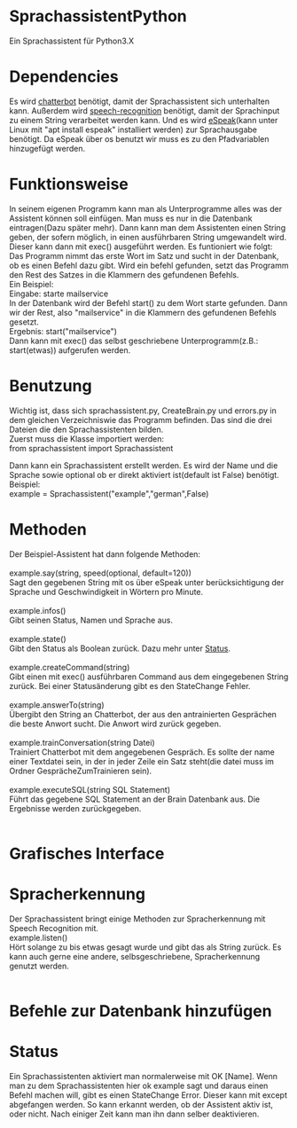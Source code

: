 # SprachassistentPython
Ein Sprachassistent für Python3.X

# Dependencies
Es wird <a href="chatterbot.readthedocs.io/en/stable/">chatterbot</a> benötigt, damit
der Sprachassistent sich unterhalten kann.
Außerdem wird <a href="pypi.org/project/SpeechRecognition/">speech-recognition</a> benötigt, damit der Sprachinput 
zu einem String verarbeitet werden kann. Und es wird <a href="http://espeak.sourceforge.net/">eSpeak</a>(kann 
unter Linux mit "apt install espeak" installiert werden) zur Sprachausgabe benötigt. Da eSpeak über os 
benutzt wir muss es zu den Pfadvariablen hinzugefügt werden.

# Funktionsweise
In seinem eigenen Programm kann man als Unterprogramme alles was der Assistent können soll
einfügen. Man muss es nur in die Datenbank eintragen(Dazu später mehr). Dann kann man dem Assistenten 
einen String geben, der sofern 
möglich, in einen ausführbaren String umgewandelt wird. Dieser kann dann mit exec() 
ausgeführt werden. Es funtioniert wie folgt:<br>
Das Programm nimmt das erste Wort im Satz und sucht in der Datenbank, ob es einen Befehl dazu gibt.
Wird ein befehl gefunden, setzt das Programm den Rest des Satzes in die Klammern des gefundenen Befehls.<br>
Ein Beispiel:<br>
Eingabe: starte mailservice<br>
In der Datenbank wird der Befehl start() zu dem Wort starte gefunden. Dann wir der Rest, also "mailservice" in die 
Klammern des gefundenen Befehls gesetzt.<br>
Ergebnis: start("mailservice")<br>
Dann kann mit exec() das selbst geschriebene Unterprogramm(z.B.: start(etwas)) aufgerufen werden.<br>


# Benutzung
Wichtig ist, dass sich sprachassistent.py, CreateBrain.py und errors.py in dem gleichen 
Verzeichniswie das Programm befinden. Das sind die drei Dateien die den Sprachassistenten
bilden.<br>
Zuerst muss die Klasse importiert werden:<br>
from sprachassistent import Sprachassistent<br>

Dann kann ein Sprachassistent erstellt werden.
Es wird der Name und die Sprache sowie optional ob er direkt aktiviert ist(default ist False) benötigt.<br>
Beispiel: <br>
example = Sprachassistent("example","german",False)<br>

# Methoden
Der Beispiel-Assistent hat dann folgende Methoden:<br><br>
example.say(string, speed(optional, default=120))<br>
Sagt den gegebenen String mit os über eSpeak unter berücksichtigung der Sprache und Geschwindigkeit in 
Wörtern pro Minute.<br>
<br>
example.infos()<br>
Gibt seinen Status, Namen und Sprache aus.<br>
<br>
example.state()<br>
Gibt den Status als Boolean zurück. Dazu mehr unter <a href="#Status">Status</a>.<br>
<br>
example.createCommand(string)<br>
Gibt einen mit exec() ausführbaren Command aus dem eingegebenen String zurück. Bei einer Statusänderung gibt
es den StateChange Fehler.<br>
<br>
example.answerTo(string)<br>
Übergibt den String an Chatterbot, der aus den antrainierten Gesprächen die beste Anwort sucht. Die Anwort
wird zurück gegeben.<br>
<br>
example.trainConversation(string Datei)<br>
Trainiert Chatterbot mit dem angegebenen Gespräch. Es sollte der name einer Textdatei sein, in der in jeder 
Zeile ein Satz steht(die datei muss im Ordner GesprächeZumTrainieren sein).<br>
<br>
example.executeSQL(string SQL Statement)<br>
Führt das gegebene SQL Statement an der Brain Datenbank aus. Die Ergebnisse 
werden zurückgegeben.<br>
<br>

# Grafisches Interface

# Spracherkennung
Der Sprachassistent bringt einige Methoden zur Spracherkennung mit Speech Recognition mit.<br>
example.listen()<br>
Hört solange zu bis etwas gesagt wurde und gibt das als String zurück. Es kann 
auch gerne eine
andere, selbsgeschriebene, Spracherkennung genutzt werden.<br>
<br>

# Befehle zur Datenbank hinzufügen

# Status
Ein Sprachassistenten aktiviert man normalerweise mit OK [Name]. Wenn man zu dem Sprachassistenten hier ok example sagt und
daraus einen Befehl machen will, gibt es einen StateChange Error. Dieser kann mit except abgefangen werden. So kann
erkannt werden, ob der Assistent aktiv ist, oder nicht. Nach einiger Zeit kann man ihn dann selber deaktivieren.
